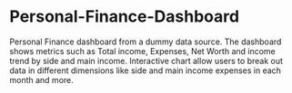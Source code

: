 # Personal-Finance-Dashboard
Personal Finance dashboard from a dummy data source. The dashboard shows metrics such as Total income, Expenses, Net Worth  and income trend by side and main income. Interactive chart allow users to break out data in different dimensions like side and main income expenses in each month and more.
